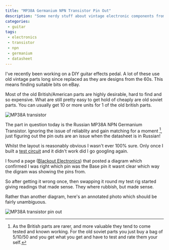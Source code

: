 ```yaml
---
title: "MP38A Germanium NPN Transistor Pin Out"
description: "Some nerdy stuff about vintage electronic components from the USSR"
categories:
 - guitar
tags:
 - electronics
 - transistor
 - npn
 - germanium
 - datasheet
---
```

I've recently been working on a DIY guitar effects pedal.  A lot of these use old vintage parts long since replaced as they are designs from the 60s.  This means finding suitable bits on eBay.

Most of the old British/American parts are highly desirable, hard to find and so expensive.  What are still pretty easy to get hold of cheaply are old soviet parts. You can usually get 10 or more units for 1 of the old british parts.

<img class="padded center"
		alt="MP38A transistor"
		src="/images/2019-03-06-MP38A-transistor-pinout/IMG_8014.jpg"
	  srcset="/images/2019-03-06-MP38A-transistor-pinout/IMG_8014.jpg 1x, /images/2019-03-06-MP38A-transistor-pinout/IMG_8014-2x.jpg 2x" />

The part in question today is the Russian MP38A NPN Germanium Transistor. Ignoring the issue of reliablity and gain matching for a moment [^mp38aag1], just figuring out the pin outs are an issue when the datasheet is in Russian!

<!-- more -->

Whilst the layout is reasonably obvious I wasn't ever 100% sure.  Only once I built a [test circuit][tbetc] and it didn't work did I go googling again.

I found a page ([Blackout Electronics][be]) that posted a diagram which confirmed I was right which pin was the Base pin it wasnt clear which way the digram was showing the pins from.

So after getting it wrong once, then swapping it round my test rig started giving readings that made sense. They where rubbish, but made sense.

Rather than another diagram, here's an annotated photo which should be fairly unambiguous.

<img class="padded center"
		alt="MP38A transistor pin out"
		src="/images/2019-03-06-MP38A-transistor-pinout/IMG_8012-Edit.jpg"
	  srcset="/images/2019-03-06-MP38A-transistor-pinout/IMG_8012-Edit.jpg 1x, /images/2019-03-06-MP38A-transistor-pinout/IMG_8012-Edit-2x.jpg 2x" />

[^mp38aag1]: As the British parts are rarer, and more valuable they tend to come tested and known working.  For the old soviet parts you just buy a bag of 5/10/50 and you get what you get and have to test and rate them your self.

[tbetc]: http://tagboardeffects.blogspot.com/2012/08/germanium-transistor-tester.html
[be]: http://blackoutelectronics.com/wordpress/?p=445